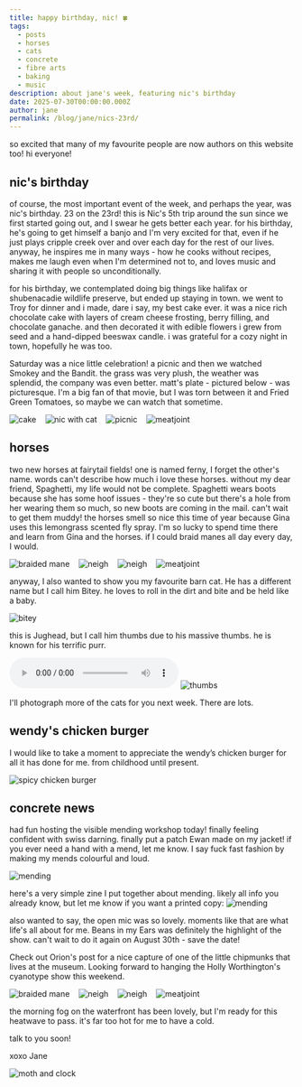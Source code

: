 ```yaml
---
title: happy birthday, nic! 🍀
tags:
  - posts
  - horses
  - cats
  - concrete
  - fibre arts
  - baking
  - music
description: about jane's week, featuring nic's birthday
date: 2025-07-30T00:00:00.000Z
author: jane
permalink: /blog/jane/nics-23rd/
---
```


so excited that many of my favourite people are now authors on this website too! hi everyone!

## nic's birthday
of course, the most important event of the week, and perhaps the year, was nic's birthday. 23 on the 23rd! this is Nic's 5th trip around the sun since we first started going out, and I swear he gets better each year. for his birthday, he's going to get himself a banjo and I'm very excited for that, even if he just plays cripple creek over and over each day for the rest of our lives. anyway, he inspires me in many ways - how he cooks without recipes, makes me laugh even when I'm determined not to, and loves music and sharing it with people so unconditionally. 

for his birthday, we contemplated doing big things like halifax or shubenacadie wildlife preserve, but ended up staying in town. we went to Troy for dinner and i made, dare i say, my best cake ever. it was a nice rich chocolate cake with layers of cream cheese frosting, berry filling, and chocolate ganache. and then decorated it with edible flowers i grew from seed and a hand-dipped beeswax candle. i was grateful for a cozy night in town, hopefully he was too.

Saturday was a nice little celebration! a picnic and then we watched Smokey and the Bandit. the grass was very plush, the weather was splendid, the company was even better. matt's plate - pictured below - was picturesque. I'm a big fan of that movie, but I was torn between it and Fried Green Tomatoes, so maybe we can watch that sometime.

<div style="display: flex; gap: 1rem; flex-wrap: wrap;">
  <div>
    <img src="./cake.jpg" alt="cake" loading="lazy">
  </div>
  <div>
    <img src="./nic with cat.png" alt="nic with cat" loading="lazy">
  </div>
  <div>
    <img src="./picnic.png" alt="picnic" loading="lazy">
  </div>
  <div>
    <img src="./meatjoint.png" alt="meatjoint" loading="lazy">
  </div>
</div>

## horses
two new horses at fairytail fields! one is named ferny, I forget the other's name. words can't describe how much i love these horses. without my dear friend, Spaghetti, my life would not be complete. Spaghetti wears boots because she has some hoof issues - they're so cute but there's a hole from her wearing them so much, so new boots are coming in the mail. can't wait to get them muddy! the horses smell so nice this time of year because Gina uses this lemongrass scented fly spray. I'm so lucky to spend time there and learn from Gina and the horses. if I could braid manes all day every day, I would.

<div style="display: flex; gap: 1rem; flex-wrap: wrap;">
  <div>
    <img src="./braid.png" alt="braided mane" loading="lazy">
  </div>
  <div>
    <img src="./horse 1.png" alt="neigh" loading="lazy">
  </div>
  <div>
    <img src="./horse 2.png" alt="neigh" loading="lazy">
  </div>
  <div>
    <img src="./horse 3.png" alt="meatjoint" loading="lazy">
  </div>
</div>

anyway, I also wanted to show you my favourite barn cat. He has a different name but I call him Bitey. he loves to roll in the dirt and bite and be held like a baby. 

<img src="./bitey.png" alt="bitey" loading="lazy">

this is Jughead, but I call him thumbs due to his massive thumbs. he is known for his terrific purr. 

<audio controls>
  <source src="/blog/jane/2025-06-30/Fat barn cat purring.m4a" type="audio/mpeg">
  Your browser does not support the audio element.
</audio>
<img src="./thumbs.png" alt="thumbs" loading="lazy">

I'll photograph more of the cats for you next week. There are lots.

## wendy's chicken burger

I would like to take a moment to appreciate the wendy’s chicken burger for all it has done for me. from childhood until present. 

<img src="./wendysburger.png" alt="spicy chicken burger" loading="lazy">

## concrete news

had fun hosting the visible mending workshop today! finally feeling confident with swiss darning. finally put a patch Ewan made on my jacket! if you ever need a hand with a mend, let me know. I say fuck fast fashion by making my mends colourful and loud.

<img src="./mending.png" alt="mending" loading="lazy">

here's a very simple zine I put together about mending. likely all info you already know, but let me know if you want a printed copy:
<img src="./mendingzine.png" alt="mending" loading="lazy">

also wanted to say, the open mic was so lovely. moments like that are what life's all about for me. Beans in my Ears was definitely the highlight of the show. can't wait to do it again on August 30th - save the date! 

Check out Orion's post for a nice capture of one of the little chipmunks that lives at the museum. Looking forward to hanging the Holly Worthington's cyanotype show this weekend. 

<div style="display: flex; gap: 1rem; flex-wrap: wrap;">
  <div>
    <img src="./ewan1.png" alt="braided mane" loading="lazy">
  </div>
  <div>
    <img src="./adesseandorion1.png" alt="neigh" loading="lazy">
  </div>
  <div>
    <img src="./abby1.png" alt="neigh" loading="lazy">
  </div>
  <div>
    <img src="./dino.png" alt="meatjoint" loading="lazy">
  </div>
</div>

the morning fog on the waterfront has been lovely, but I'm ready for this heatwave to pass. it's far too hot for me to have a cold. 

talk to you soon! 

xoxo Jane

<img src="./mothclock.png" alt="moth and clock" loading="lazy">